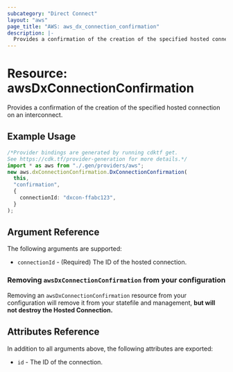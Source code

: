 ```yaml
---
subcategory: "Direct Connect"
layout: "aws"
page_title: "AWS: aws_dx_connection_confirmation"
description: |-
  Provides a confirmation of the creation of the specified hosted connection on an interconnect.
---
```


# Resource: awsDxConnectionConfirmation

Provides a confirmation of the creation of the specified hosted connection on an interconnect.

## Example Usage

```typescript
/*Provider bindings are generated by running cdktf get.
See https://cdk.tf/provider-generation for more details.*/
import * as aws from "./.gen/providers/aws";
new aws.dxConnectionConfirmation.DxConnectionConfirmation(
  this,
  "confirmation",
  {
    connectionId: "dxcon-ffabc123",
  }
);

```

## Argument Reference

The following arguments are supported:

* `connectionId` - (Required) The ID of the hosted connection.

### Removing `awsDxConnectionConfirmation` from your configuration

Removing an `awsDxConnectionConfirmation` resource from your configuration will remove it
from your statefile and management, **but will not destroy the Hosted Connection.**

## Attributes Reference

In addition to all arguments above, the following attributes are exported:

* `id` - The ID of the connection.
